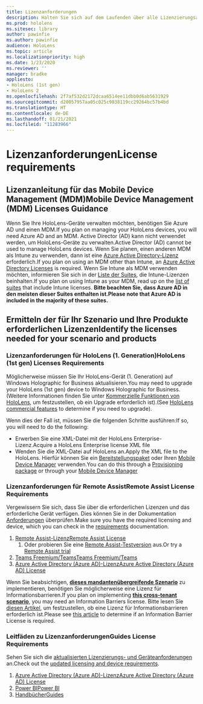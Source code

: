 ```yaml
---
title: Lizenzanforderungen
description: Halten Sie sich auf dem Laufenden über alle Lizenzierungsanforderungen und Richtlinien, die Sie für die Geräteverwaltung für Mobilgeräte, HoloLens und Remote Assist benötigen.
ms.prod: hololens
ms.sitesec: library
author: pawinfie
ms.author: pawinfie
audience: HoloLens
ms.topic: article
ms.localizationpriority: high
ms.date: 1/23/2020
ms.reviewer: ''
manager: bradke
appliesto:
- HoloLens (1st gen)
- HoloLens 2
ms.openlocfilehash: 2f7af532d2172dcaa6514ee11dbb0d6ab5631929
ms.sourcegitcommit: d20057957aa05c025c9838119cc29264bc57b4bd
ms.translationtype: HT
ms.contentlocale: de-DE
ms.lasthandoff: 01/21/2021
ms.locfileid: "11283966"
---
```

# <span data-ttu-id="98042-103">Lizenzanforderungen</span><span class="sxs-lookup"><span data-stu-id="98042-103">License requirements</span></span>

## <span data-ttu-id="98042-104">Lizenzanleitung für das Mobile Device Management (MDM)</span><span class="sxs-lookup"><span data-stu-id="98042-104">Mobile Device Management (MDM) Licenses Guidance</span></span>

<span data-ttu-id="98042-105">Wenn Sie Ihre HoloLens-Geräte verwalten möchten, benötigen Sie Azure AD und einen MDM.</span><span class="sxs-lookup"><span data-stu-id="98042-105">If you plan on managing your HoloLens devices, you will need Azure AD and an MDM.</span></span> <span data-ttu-id="98042-106">Active Director (AD) kann nicht verwendet werden, um HoloLens-Geräte zu verwalten.</span><span class="sxs-lookup"><span data-stu-id="98042-106">Active Director (AD) cannot be used to manage HoloLens devices.</span></span>
<span data-ttu-id="98042-107">Wenn Sie planen, einen anderen MDM als Intune zu verwenden, dann ist eine [Azure Active Directory-Lizenz](https://docs.microsoft.com/azure/active-directory/fundamentals/active-directory-whatis) erforderlich.</span><span class="sxs-lookup"><span data-stu-id="98042-107">If you plan on using an MDM other than Intune, an [Azure Active Directory Licenses](https://docs.microsoft.com/azure/active-directory/fundamentals/active-directory-whatis) is required.</span></span>
<span data-ttu-id="98042-108">Wenn Sie Intune als MDM verwenden möchten, informieren Sie sich in der [Liste der Suites](https://docs.microsoft.com/intune/fundamentals/licenses), die Intune-Lizenzen beinhalten.</span><span class="sxs-lookup"><span data-stu-id="98042-108">If you plan on using Intune as your MDM, read up on the [list of suites](https://docs.microsoft.com/intune/fundamentals/licenses) that include Intune licenses.</span></span> **<span data-ttu-id="98042-109">Bitte beachten Sie, dass Azure AD in den meisten dieser Suites enthalten ist.</span><span class="sxs-lookup"><span data-stu-id="98042-109">Please note that Azure AD is included in the majority of these suites.</span></span>**

## <span data-ttu-id="98042-110">Ermitteln der für Ihr Szenario und Ihre Produkte erforderlichen Lizenzen</span><span class="sxs-lookup"><span data-stu-id="98042-110">Identify the licenses needed for your scenario and products</span></span>

### <span data-ttu-id="98042-111">Lizenzanforderungen für HoloLens (1. Generation)</span><span class="sxs-lookup"><span data-stu-id="98042-111">HoloLens (1st gen) Licenses Requirements</span></span>

<span data-ttu-id="98042-112">Möglicherweise müssen Sie Ihr HoloLens-Gerät (1. Generation) auf Windows Holographic for Business aktualisieren.</span><span class="sxs-lookup"><span data-stu-id="98042-112">You may need to upgrade your HoloLens (1st gen) device to Windows Holographic for Business.</span></span> <span data-ttu-id="98042-113">(Weitere Informationen finden Sie unter [Kommerzielle Funktionen von HoloLens](holoLens-commercial-features.md#feature-comparison-between-editions), um festzustellen, ob ein Upgrade erforderlich ist).</span><span class="sxs-lookup"><span data-stu-id="98042-113">(See [HoloLens commercial features](holoLens-commercial-features.md#feature-comparison-between-editions) to determine if you need to upgrade).</span></span>

 <span data-ttu-id="98042-114">Wenn dies der Fall ist, müssen Sie die folgenden Schritte ausführen:</span><span class="sxs-lookup"><span data-stu-id="98042-114">If so, you will need to do the following:</span></span>

- <span data-ttu-id="98042-115">Erwerben Sie eine XML-Datei mit der HoloLens Enterprise-Lizenz.</span><span class="sxs-lookup"><span data-stu-id="98042-115">Acquire a HoloLens Enterprise license XML file</span></span>
- <span data-ttu-id="98042-116">Wenden Sie die XML-Datei auf HoloLens an.</span><span class="sxs-lookup"><span data-stu-id="98042-116">Apply the XML file to the HoloLens.</span></span> <span data-ttu-id="98042-117">Hierfür können Sie ein [Bereitstellungspaket](hololens-provisioning.md) oder Ihren [Mobile Device Manager](https://docs.microsoft.com/intune/configuration/holographic-upgrade) verwenden.</span><span class="sxs-lookup"><span data-stu-id="98042-117">You can do this through a [Provisioning package](hololens-provisioning.md) or through your [Mobile Device Manager](https://docs.microsoft.com/intune/configuration/holographic-upgrade)</span></span>

### <span data-ttu-id="98042-118">Lizenzanforderungen für Remote Assist</span><span class="sxs-lookup"><span data-stu-id="98042-118">Remote Assist License Requirements</span></span>

<span data-ttu-id="98042-119">Vergewissern Sie sich, dass Sie über die erforderlichen Lizenzen und das erforderliche Gerät verfügen. Dies können Sie in der Dokumentation [Anforderungen](https://docs.microsoft.com/dynamics365/mixed-reality/remote-assist/requirements) überprüfen.</span><span class="sxs-lookup"><span data-stu-id="98042-119">Make sure you have the required licensing and device, which you can check in the [requirements](https://docs.microsoft.com/dynamics365/mixed-reality/remote-assist/requirements) documentation.</span></span>

1. [<span data-ttu-id="98042-120">Remote Assist-Lizenz</span><span class="sxs-lookup"><span data-stu-id="98042-120">Remote Assist License</span></span>](https://docs.microsoft.com/dynamics365/mixed-reality/remote-assist/buy-and-deploy-remote-assist)
    1. <span data-ttu-id="98042-121">Oder probieren Sie eine [Remote Assist-Testversion](https://docs.microsoft.com/dynamics365/mixed-reality/remote-assist/try-remote-assist) aus.</span><span class="sxs-lookup"><span data-stu-id="98042-121">Or try a [Remote Assist trial](https://docs.microsoft.com/dynamics365/mixed-reality/remote-assist/try-remote-assist)</span></span>
1. [<span data-ttu-id="98042-122">Teams Freemium/Teams</span><span class="sxs-lookup"><span data-stu-id="98042-122">Teams Freemium/Teams</span></span>](https://products.office.com/microsoft-teams/free)
1. [<span data-ttu-id="98042-123">Azure Active Directory (Azure AD)-Lizenz</span><span class="sxs-lookup"><span data-stu-id="98042-123">Azure Active Directory (Azure AD) License</span></span>](https://docs.microsoft.com/azure/active-directory/fundamentals/active-directory-whatis)

<span data-ttu-id="98042-124">Wenn Sie beabsichtigen, **[dieses mandantenübergreifende Szenario](https://docs.microsoft.com/dynamics365/mixed-reality/remote-assist/cross-tenant-overview#scenario-2-leasing-services-to-other-tenants)** zu implementieren, benötigen Sie möglicherweise eine Lizenz für Informationsbarrieren.</span><span class="sxs-lookup"><span data-stu-id="98042-124">If you plan on implementing **[this cross-tenant scenario](https://docs.microsoft.com/dynamics365/mixed-reality/remote-assist/cross-tenant-overview#scenario-2-leasing-services-to-other-tenants)**, you may need an Information Barriers license.</span></span> <span data-ttu-id="98042-125">Bitte lesen Sie [diesen Artikel](https://docs.microsoft.com/dynamics365/mixed-reality/remote-assist/cross-tenant-licensing-implementation#step-1-determine-if-information-barriers-are-necessary), um festzustellen, ob eine Lizenz für Informationsbarrieren erforderlich ist.</span><span class="sxs-lookup"><span data-stu-id="98042-125">Please see [this article](https://docs.microsoft.com/dynamics365/mixed-reality/remote-assist/cross-tenant-licensing-implementation#step-1-determine-if-information-barriers-are-necessary) to determine if an Information Barrier License is required.</span></span>

### <span data-ttu-id="98042-126">Leitfäden zu Lizenzanforderungen</span><span class="sxs-lookup"><span data-stu-id="98042-126">Guides License Requirements</span></span>

<span data-ttu-id="98042-127">Sehen Sie sich die [aktualisierten Lizenzierungs- und Geräteanforderungen](https://docs.microsoft.com/dynamics365/mixed-reality/guides/requirements) an.</span><span class="sxs-lookup"><span data-stu-id="98042-127">Check out the [updated licensing and device requirements](https://docs.microsoft.com/dynamics365/mixed-reality/guides/requirements).</span></span>

1. [<span data-ttu-id="98042-128">Azure Active Directory (Azure AD)-Lizenz</span><span class="sxs-lookup"><span data-stu-id="98042-128">Azure Active Directory (Azure AD) License</span></span>](https://docs.microsoft.com/azure/active-directory/fundamentals/active-directory-whatis)
1. [<span data-ttu-id="98042-129">Power BI</span><span class="sxs-lookup"><span data-stu-id="98042-129">Power BI</span></span>](https://powerbi.microsoft.com/desktop/)
1. [<span data-ttu-id="98042-130">Handbücher</span><span class="sxs-lookup"><span data-stu-id="98042-130">Guides</span></span>](https://docs.microsoft.com/dynamics365/mixed-reality/guides/setup)
